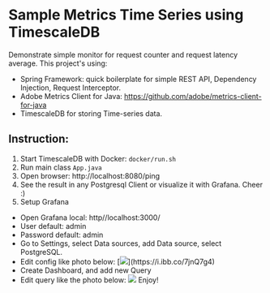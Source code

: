 # Sample Metrics Time Series using TimescaleDB

Demonstrate simple monitor for request counter and request latency average.
This project's using:
+ Spring Framework: quick boilerplate for simple REST API, Dependency Injection, Request Interceptor.
+ Adobe Metrics Client for Java: https://github.com/adobe/metrics-client-for-java
+ TimescaleDB for storing Time-series data.

## Instruction:

1. Start TimescaleDB with Docker: `docker/run.sh`
2. Run main class `App.java`
3. Open browser: http://localhost:8080/ping
4. See the result in any Postgresql Client or visualize it with Grafana. Cheer :)
5. Setup Grafana
+ Open Grafana local: http//localhost:3000/
+ User default: admin
+ Password default: admin
+ Go to Settings, select Data sources, add Data source, select PostgreSQL.
+ Edit config like photo below:
[![](https://i.ibb.co/7jnQ7g4/photo-2020-10-19-16-58-59.jpg")](https://i.ibb.co/7jnQ7g4)
+ Create Dashboard, and add new Query
+ Edit query like the photo below:
[![](https://i.ibb.co/QJtDvcS/photo-2020-10-19-17-07-13.jpg)](https://i.ibb.co/QJtDvcS/)
Enjoy!
